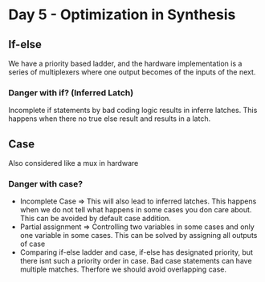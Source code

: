 # Day 5 - Optimization in Synthesis

## If-else

We have a priority based ladder, and the hardware implementation is a series of multiplexers where one output becomes of the inputs of the next.

### Danger with if? (Inferred Latch)

Incomplete if statements by bad coding logic results in inferre latches. This happens when there no true else result and results in a latch.

## Case
Also considered like a mux in hardware

### Danger with case?

* Incomplete Case => This will also lead to inferred latches. This happens when we do not tell what happens in some cases you don care about. This can be avoided by default case addition.
* Partial assignment => Controlling two variables in some cases and only one variable in some cases. This can be solved by assigning all outputs of case
* Comparing if-else ladder and case, if-else has designated priority, but there isnt such a priority order in case. Bad case statements can have multiple matches. Therfore we should avoid overlapping case.
